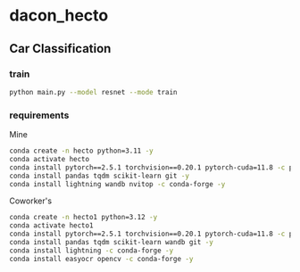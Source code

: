 # dacon_hecto
## Car Classification

### train
```bash
python main.py --model resnet --mode train
```

### requirements
Mine
```bash
conda create -n hecto python=3.11 -y
conda activate hecto
conda install pytorch==2.5.1 torchvision==0.20.1 pytorch-cuda=11.8 -c pytorch -c nvidia -y
conda install pandas tqdm scikit-learn git -y
conda install lightning wandb nvitop -c conda-forge -y
```

Coworker's
```bash
conda create -n hecto1 python=3.12 -y
conda activate hecto1
conda install pytorch==2.5.1 torchvision==0.20.1 pytorch-cuda=11.8 -c pytorch -c nvidia -y
conda install pandas tqdm scikit-learn wandb git -y
conda install lightning -c conda-forge -y
conda install easyocr opencv -c conda-forge -y
```